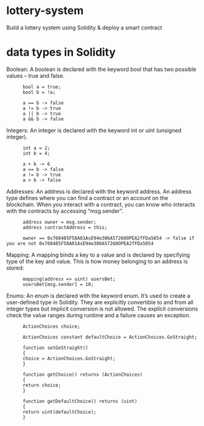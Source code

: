 # lottery-system
Build a lottery system using Solidity &amp; deploy a smart contract

# data types in Solidity

Boolean: A boolean is declared with the keyword bool that has two possible values – true and false.

          bool a = true;
          bool b = !a;

          a == b -> false
          a != b -> true
          a || b -> true
          a && b -> false
Integers: An integer is declared with the keyword int or uint (unsigned integer).

          int a = 2;
          int b = 4;

          a + b -> 6
          a == b -> false
          a != b -> true
          a > b -> false
Addresses: An address is declared with the keyword address. An address type defines where you can find a contract or an account on the blockchain. When you interact with a contract, you can know who interacts with the contracts by accessing “msg.sender”.

          address owner = msg.sender;
          address contractAddress = this;

          owner == 0x760485F58A01AsE94e306A57260OPEA2fFDa5054 -> false if you are not 0x760485F58A01AsE94e306A57260OPEA2fFDa5054
Mapping: A mapping binds a key to a value and is declared by specifying type of the key and value. This is how money belonging to an address is stored:

          mapping(address => uint) usersBet;
          usersBet[msg.sender] = 10;
Enums: An enum is declared with the keyword enum. It’s used to create a user-defined type in Solidity. They are explicitly convertible to and from all integer types but implicit conversion is not allowed. The explicit conversions check the value ranges during runtime and a failure causes an exception.

          ActionChoices choice;

          ActionChoices constant defaultChoice = ActionChoices.GoStraight;

          function setGoStraight() 
          {
          choice = ActionChoices.GoStraight;
          }

          function getChoice() returns (ActionChoices) 
          {
          return choice;
          }

          function getDefaultChoice() returns (uint) 
          {
          return uint(defaultChoice);
          }
